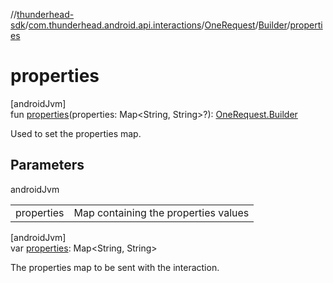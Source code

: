 //[thunderhead-sdk](../../../../index.md)/[com.thunderhead.android.api.interactions](../../index.md)/[OneRequest](../index.md)/[Builder](index.md)/[properties](properties.md)

# properties

[androidJvm]\
fun [properties](properties.md)(properties: Map<String, String>?): [OneRequest.Builder](index.md)

Used to set the properties map.

## Parameters

androidJvm

| | |
|---|---|
| properties | Map containing the properties values |

[androidJvm]\
var [properties](properties.md): Map<String, String>

The properties map to be sent with the interaction.
